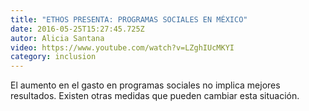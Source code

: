 ```yaml
---
title: "ETHOS PRESENTA: PROGRAMAS SOCIALES EN MÉXICO"
date: 2016-05-25T15:27:45.725Z
autor: Alicia Santana
video: https://www.youtube.com/watch?v=LZghIUcMKYI
category: inclusion
---
```

<!--StartFragment-->

El aumento en el gasto en programas sociales no implica mejores resultados. Existen otras medidas que pueden cambiar esta situación.

<!--EndFragment-->